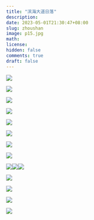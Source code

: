 ```yaml
---
title: "滨海大道日落"
description: 
date: 2023-05-01T21:30:47+08:00
slug: zhoushan
image: p15.jpg
math: 
license: 
hidden: false
comments: true
draft: false
---
```


![](**p1.jpg**)

![](**p16.jpg**) 

![](**p17.jpg**)

![](**p4.jpg**)

![](**p9.jpg**)

![](**p13.jpg**)

![](**p10.jpg**)

![](**p2.jpg**)

![](**p6.jpg**)![](**p7.jpg**)![](**p8.jpg**)

![](**p4.jpg**)

![](**p15.jpg**)

![](**p11.jpg**)

![](**p12.jpg**)